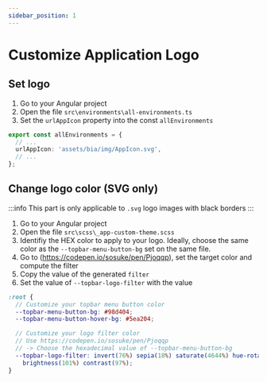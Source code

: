 ```yaml
---
sidebar_position: 1
---
```


# Customize Application Logo
## Set logo
1. Go to your Angular project
2. Open the file `src\environments\all-environments.ts`
3. Set the `urlAppIcon` property into the const `allEnvironments`
``` typescript title="all-environments.ts"
export const allEnvironments = {
  // ...
  urlAppIcon: 'assets/bia/img/AppIcon.svg',
  // ...
};
```
## Change logo color (SVG only)
:::info
This part is only applicable to `.svg` logo images with black borders
:::

1. Go to your Angular project
2. Open the file `src\scss\_app-custom-theme.scss`
3. Identifiy the HEX color to apply to your logo. Ideally, choose the same color as the `--topbar-menu-button-bg` set on the same file.
4. Go to (https://codepen.io/sosuke/pen/Pjoqqp), set the target color and compute the filter
5. Copy the value of the generated `filter`
6. Set the value of `--topbar-logo-filter` with the value
``` scss title="_app-custom-theme.scss"
:root {
  // Customize your topbar menu button color
  --topbar-menu-button-bg: #98d404;
  --topbar-menu-button-hover-bg: #5ea204;

  // Customize your logo filter color
  // Use https://codepen.io/sosuke/pen/Pjoqqp
  // -> Choose the hexadecimal value of --topbar-menu-button-bg
  --topbar-logo-filter: invert(76%) sepia(18%) saturate(4644%) hue-rotate(30deg)
    brightness(101%) contrast(97%);
}
```


